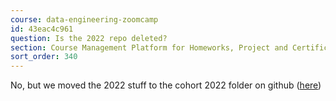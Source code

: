 ```yaml
---
course: data-engineering-zoomcamp
id: 43eac4c961
question: Is the 2022 repo deleted?
section: Course Management Platform for Homeworks, Project and Certificate
sort_order: 340
---
```


No, but we moved the 2022 stuff to the cohort 2022 folder on github ([here](https://github.com/DataTalksClub/data-engineering-zoomcamp/tree/main/cohorts/2022))

